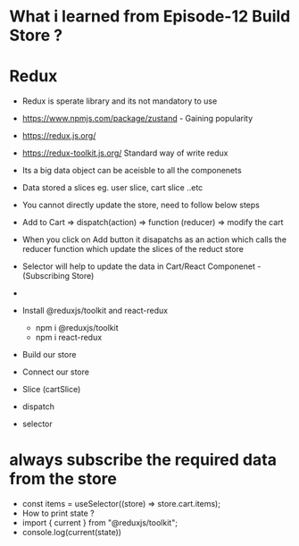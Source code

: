 # What i learned from Episode-12 Build Store ?

# Redux

- Redux is sperate library and its not mandatory to use
- https://www.npmjs.com/package/zustand - Gaining popularity
- https://redux.js.org/
- https://redux-toolkit.js.org/ Standard way of write redux

- Its a big data object can be aceisble to all the componenets
- Data stored a slices eg. user slice, cart slice ..etc
- You cannot directly update the store, need to follow below steps

- Add to Cart => dispatch(action) => function (reducer) => modify the cart
- When you click on Add button it disapatchs as an action which calls the reducer function which update the slices of the reduct store
- Selector will help to update the data in Cart/React Componenet - (Subscribing Store)
-

- Install @reduxjs/toolkit and react-redux
  - npm i @reduxjs/toolkit
  - npm i react-redux
- Build our store
- Connect our store
- Slice (cartSlice)
- dispatch
- selector

# always subscribe the required data from the store

- const items = useSelector((store) => store.cart.items);
- How to print state ?
- import { current } from "@reduxjs/toolkit";
- console.log(current(state))
